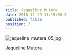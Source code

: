 ```yaml
---
title: Jaqueline Mutera
date: 2016-12-29 17:19:00 Z
published: false
position: 7
---
```


![jaqueline_mutera_05.jpg](/uploads/jaqueline_mutera_05.jpg)

Jaqueline Mutera